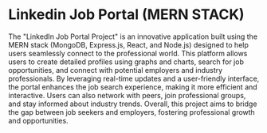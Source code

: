 # Linkedin Job Portal (MERN STACK)

The "LinkedIn Job Portal Project" is an innovative application built using the MERN stack (MongoDB, Express.js, React, and Node.js) designed to help users seamlessly connect to the professional world. This platform allows users to create detailed profiles using graphs and charts, search for job opportunities, and connect with potential employers and industry professionals. By leveraging real-time updates and a user-friendly interface, the portal enhances the job search experience, making it more efficient and interactive. Users can also network with peers, join professional groups, and stay informed about industry trends. Overall, this project aims to bridge the gap between job seekers and employers, fostering professional growth and opportunities.
